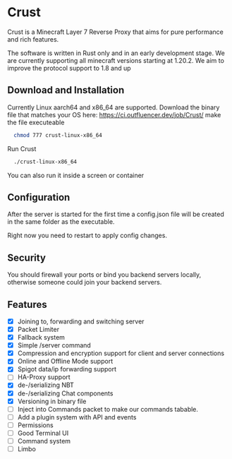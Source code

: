 
# Crust

Crust is a Minecraft Layer 7 Reverse Proxy that aims for pure performance and rich features.

The software is written in Rust only and in an early development stage. We are currently supporting all minecraft versions starting at 1.20.2. We aim to improve the protocol support to 1.8 and up



## Download and Installation

Currently Linux aarch64 and x86_64 are supported.
Download the binary file that matches your OS here: https://ci.outfluencer.dev/job/Crust/
make the file executeable

```bash
  chmod 777 crust-linux-x86_64
```

Run Crust
```bash
  ./crust-linux-x86_64
```

You can also run it inside a screen or container
## Configuration
After the server is started for the first time a config.json file will be created in the same folder as the executable.

Right now you need to restart to apply config changes.
## Security
You should firewall your ports or bind you backend servers locally, otherwise someone could join your backend servers.
## Features

- [x] Joining to, forwarding and switching server
- [x] Packet Limiter
- [x] Fallback system
- [x] Simple /server command
- [x] Compression and encryption support for client and server connections
- [x] Online and Offline Mode support
- [x] Spigot data/ip forwarding support
- [ ] HA-Proxy support
- [x] de-/serializing NBT
- [x] de-/serializing Chat components
- [x] Versioning in binary file
- [ ] Inject into Commands packet to make our commands tabable.
- [ ] Add a plugin system with API and events
- [ ] Permissions
- [ ] Good Terminal UI
- [ ] Command system
- [ ] Limbo
